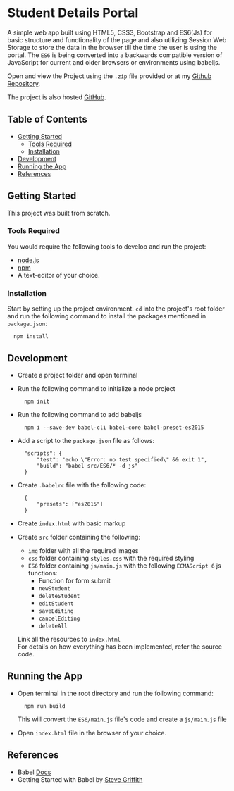 # Student Details Portal

A simple web app built using HTML5, CSS3, Bootstrap and ES6(Js) for basic structure and functionality of the page and also utilizing Session Web Storage to store the data in the browser till the time the user is using the portal. The `ES6` is being converted into a backwards compatible version of JavaScript for current and older browsers or environments using babeljs.

Open and view the Project using the `.zip` file provided or at my [Github Repository](https://github.com/madhur-taneja/Student-Details-Portal).

The project is also hosted [GitHub](https://madhur-taneja.github.io/Student-Details-Portal/).

## Table of Contents
- [Getting Started](#getting-started)
	- [Tools Required](#tools-required)
	- [Installation](#installation)
- [Development](#development)
- [Running the App](#running-the-app)
- [References](#references)

## Getting Started

This project was built from scratch.

### Tools Required

You would require the following tools to develop and run the project:

* [node.js](https://nodejs.org/en/)
* [npm](https://www.npmjs.com/)
* A text-editor of your choice.

### Installation

Start by setting up the project environment. `cd` into the project's root folder and run the following command to install the packages mentioned in `package.json`:

```
  npm install
```

## Development

* Create a project folder and open terminal
* Run the following command to initialize a node project

  ```
    npm init
  ```

* Run the following command to add babeljs

  ```
    npm i --save-dev babel-cli babel-core babel-preset-es2015
  ```

* Add a script to the `package.json` file as follows:

  ```
    "scripts": {
		"test": "echo \"Error: no test specified\" && exit 1",
		"build": "babel src/ES6/* -d js"
    }
  ```
  
* Create `.babelrc` file with the following code:

  ```
	{ 
		"presets": ["es2015"] 
	}
  ```

* Create `index.html` with basic markup 
* Create `src` folder containing the following:
  * `img` folder with all the required images 
  * `css` folder containing `styles.css` with the required styling 
  * `ES6` folder containing `js/main.js` with the following `ECMAScript 6` js functions:
    * Function for form submit
	* `newStudent`
	* `deleteStudent`
	* `editStudent`
	* `saveEditing`
	* `cancelEditing`
	* `deleteAll`
  
  Link all the resources to `index.html` <br>
  For details on how everything has been implemented, refer the source code.

## Running the App

* Open terminal in the root directory and run the following command:

  ```
    npm run build
  ```
  
  This will convert the `ES6/main.js` file's code and create a `js/main.js` file
* Open `index.html` file in the browser of your choice.

## References

* Babel [Docs](https://babeljs.io/docs/en/)
* Getting Started with Babel by [Steve Griffith](https://www.youtube.com/watch?v=ahh65GQz74g)
